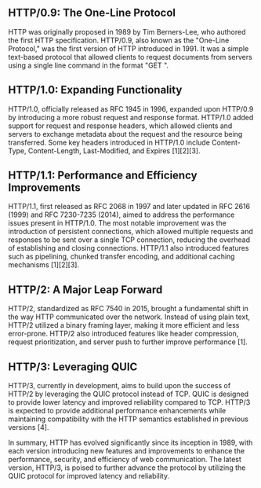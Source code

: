 ## HTTP/0.9: The One-Line Protocol

HTTP was originally proposed in 1989 by Tim Berners-Lee, who authored the first HTTP specification. HTTP/0.9, also known as the "One-Line Protocol," was the first version of HTTP introduced in 1991. It was a simple text-based protocol that allowed clients to request documents from servers using a single line command in the format "GET ".

## HTTP/1.0: Expanding Functionality

HTTP/1.0, officially released as RFC 1945 in 1996, expanded upon HTTP/0.9 by introducing a more robust request and response format. HTTP/1.0 added support for request and response headers, which allowed clients and servers to exchange metadata about the request and the resource being transferred. Some key headers introduced in HTTP/1.0 include Content-Type, Content-Length, Last-Modified, and Expires [1][2][3].

## HTTP/1.1: Performance and Efficiency Improvements

HTTP/1.1, first released as RFC 2068 in 1997 and later updated in RFC 2616 (1999) and RFC 7230-7235 (2014), aimed to address the performance issues present in HTTP/1.0. The most notable improvement was the introduction of persistent connections, which allowed multiple requests and responses to be sent over a single TCP connection, reducing the overhead of establishing and closing connections. HTTP/1.1 also introduced features such as pipelining, chunked transfer encoding, and additional caching mechanisms [1][2][3].

## HTTP/2: A Major Leap Forward

HTTP/2, standardized as RFC 7540 in 2015, brought a fundamental shift in the way HTTP communicated over the network. Instead of using plain text, HTTP/2 utilized a binary framing layer, making it more efficient and less error-prone. HTTP/2 also introduced features like header compression, request prioritization, and server push to further improve performance [1].

## HTTP/3: Leveraging QUIC

HTTP/3, currently in development, aims to build upon the success of HTTP/2 by leveraging the QUIC protocol instead of TCP. QUIC is designed to provide lower latency and improved reliability compared to TCP. HTTP/3 is expected to provide additional performance enhancements while maintaining compatibility with the HTTP semantics established in previous versions [4].

In summary, HTTP has evolved significantly since its inception in 1989, with each version introducing new features and improvements to enhance the performance, security, and efficiency of web communication. The latest version, HTTP/3, is poised to further advance the protocol by utilizing the QUIC protocol for improved latency and reliability.
